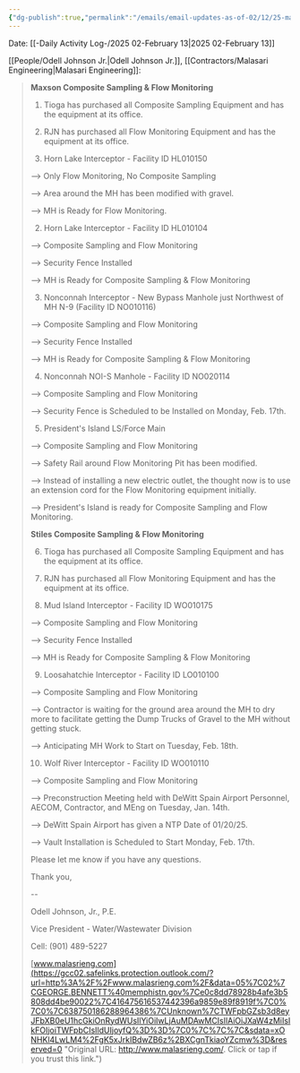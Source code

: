 ```yaml
---
{"dg-publish":true,"permalink":"/emails/email-updates-as-of-02/12/25-maxson-and-stiles-composite-sampling-and-flow-monitoring-projects/","noteIcon":"","created":"2025-05-20T10:31:48.870-05:00"}
---
```



Date: [[-Daily Activity Log-/2025 02-February 13\|2025 02-February 13]]

[[People/Odell Johnson Jr.\|Odell Johnson Jr.]], [[Contractors/Malasari Engineering\|Malasari Engineering]]:
>  **Maxson Composite Sampling & Flow Monitoring**
> 
> 1. Tioga has purchased all Composite Sampling Equipment and has the equipment at its office.
> 
>   
> 
> 2. RJN has purchased all Flow Monitoring Equipment and has the equipment at its office.
> 
>   
> 
> 1. Horn Lake Interceptor - Facility ID HL010150
> 
> --> Only Flow Monitoring, No Composite Sampling
> 
> --> Area around the MH has been modified with gravel.
> 
> --> MH is Ready for Flow Monitoring.
> 
>   
> 
> 2. Horn Lake Interceptor - Facility ID HL010104
> 
> --> Composite Sampling and Flow Monitoring
> 
> --> Security Fence Installed
> 
> --> MH is Ready for Composite Sampling & Flow Monitoring
> 
>   
> 
> 3. Nonconnah Interceptor - New Bypass Manhole just Northwest of MH N-9 (Facility ID NO010116)
> 
> --> Composite Sampling and Flow Monitoring
> 
> --> Security Fence Installed
> 
> --> MH is Ready for Composite Sampling & Flow Monitoring
> 
>   
> 
> 4. Nonconnah NOI-S Manhole - Facility ID NO020114
> 
> --> Composite Sampling and Flow Monitoring
> 
> --> Security Fence is Scheduled to be Installed on Monday, Feb. 17th.
> 
> 5. President's Island LS/Force Main
> 
> --> Composite Sampling and Flow Monitoring
> 
> --> Safety Rail around Flow Monitoring Pit has been modified.
> 
> --> Instead of installing a new electric outlet, the thought now is to use an extension cord for the Flow Monitoring equipment initially.
> 
> --> President's Island is ready for Composite Sampling and Flow Monitoring. 
> 
>   
> 
> **Stiles Composite Sampling & Flow Monitoring**
> 
> 6. Tioga has purchased all Composite Sampling Equipment and has the equipment at its office.
> 
>   
> 
> 7. RJN has purchased all Flow Monitoring Equipment and has the equipment at its office.
> 
>   
> 
> 8. Mud Island Interceptor - Facility ID WO010175
> 
> --> Composite Sampling and Flow Monitoring
> 
> --> Security Fence Installed
> 
> --> MH is Ready for Composite Sampling & Flow Monitoring
> 
>   
> 
> 9. Loosahatchie Interceptor - Facility ID LO010100
> 
> --> Composite Sampling and Flow Monitoring
> 
> --> Contractor is waiting for the ground area around the MH to dry more to facilitate getting the Dump Trucks of Gravel to the MH without getting stuck. 
> 
> --> Anticipating MH Work to Start on Tuesday, Feb. 18th.
> 
>   
> 
> 10. Wolf River Interceptor - Facility ID WO010110
> 
> --> Composite Sampling and Flow Monitoring
> 
> --> Preconstruction Meeting held with DeWitt Spain Airport Personnel, AECOM, Contractor, and MEng on Tuesday, Jan. 14th.
> 
> --> DeWitt Spain Airport has given a NTP Date of 01/20/25.
> 
> --> Vault Installation is Scheduled to Start Monday, Feb. 17th.
> 
>   
> 
> Please let me know if you have any questions.
> 
>   
> 
> Thank you,
> 
>   
> 
>   
> 
> --  
> 
> Odell Johnson, Jr., P.E.
> 
> Vice President - Water/Wastewater Division
> 
> Cell: (901) 489-5227
> 
> [www.malasrieng.com](https://gcc02.safelinks.protection.outlook.com/?url=http%3A%2F%2Fwww.malasrieng.com%2F&data=05%7C02%7CGEORGE.BENNETT%40memphistn.gov%7Ce0c8dd78928b4afe3b5808dd4be90022%7C416475616537442396a9859e89f8919f%7C0%7C0%7C638750186288964386%7CUnknown%7CTWFpbGZsb3d8eyJFbXB0eU1hcGkiOnRydWUsIlYiOiIwLjAuMDAwMCIsIlAiOiJXaW4zMiIsIkFOIjoiTWFpbCIsIldUIjoyfQ%3D%3D%7C0%7C%7C%7C&sdata=xONHKl4LwLM4%2FgK5xJrkIBdwZB6z%2BXCgnTkiaoYZcmw%3D&reserved=0 "Original URL: http://www.malasrieng.com/. Click or tap if you trust this link.")